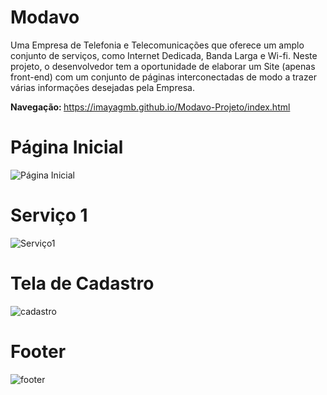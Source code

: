 # Modavo

Uma Empresa de Telefonia e Telecomunicações que oferece um 
amplo conjunto de serviços, como Internet Dedicada, Banda Larga e Wi-fi. 
Neste projeto, o desenvolvedor tem a oportunidade de elaborar um Site (apenas front-end) 
com um  conjunto de páginas interconectadas de modo a trazer várias informações desejadas pela Empresa.

<strong>Navegação: </strong> https://imayagmb.github.io/Modavo-Projeto/index.html


<h1>Página Inicial</h1>
                    
![Página Inicial](https://github.com/Imayagmb/Modavo/assets/129901845/815b01be-6d91-450d-8c2c-83a794ffbee6)
##

<h1>Serviço 1 </h1>

![Serviço1](https://github.com/Imayagmb/Modavo/assets/129901845/164876dd-041e-4ebc-be00-d6cd3f85938c)
##



<h1>Tela de Cadastro </h1>

![cadastro](https://github.com/Imayagmb/Modavo/assets/129901845/4501acfd-06fb-4c1e-8b4f-3bd8847c0593)
##


<h1>Footer </h1>

![footer](https://github.com/Imayagmb/Modavo/assets/129901845/0ad13b07-e700-45c0-b953-c904f82149bf)
